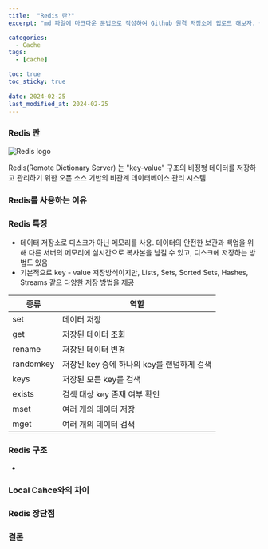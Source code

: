 ```yaml
---
title:  "Redis 란?"
excerpt: "md 파일에 마크다운 문법으로 작성하여 Github 원격 저장소에 업로드 해보자. 에디터는 Visual Studio code 사용! 로컬 서버에서 확인도 해보자. "

categories:
  - Cache
tags:
  - [cache]

toc: true
toc_sticky: true
 
date: 2024-02-25
last_modified_at: 2024-02-25
---
```


### Redis 란

![Redis logo](http://redisgate.kr/images/redis_200_200.png)

Redis(Remote Dictionary Server) 는 "key-value" 구조의 비정형 데이터를 저장하고 관리하기 위한 오픈 소스 기반의 비관계 데이터베이스 관리 시스템.



### Redis를 사용하는 이유





### Redis 특징

- 데이터 저장소로 디스크가 아닌 메모리를 사용. 데이터의 안전한 보관과 백업을 위해 다른 서버의 메모리에 실시간으로 복사본을 남길 수 있고, 디스크에 저장하는 방법도 있음
- 기본적으로 key - value 저장방식이지만, Lists, Sets, Sorted Sets, Hashes, Streams 같으 다양한 저장 방법을 제공

| 종류      | 역할                                       |
| --------- | ------------------------------------------ |
| set       | 데이터 저장                                |
| get       | 저장된 데이터 조회                         |
| rename    | 저장된 데이터 변경                         |
| randomkey | 저장된 key 중에 하나의 key를 랜덤하게 검색 |
| keys      | 저장된 모든 key를 검색                     |
| exists    | 검색 대상 key 존재 여부 확인               |
| mset      | 여러 개의 데이터 저장                      |
| mget      | 여러 개의 데이터 검색                      |



### Redis 구조

- 



### Local Cahce와의 차이





### Redis  장단점



### 결론

